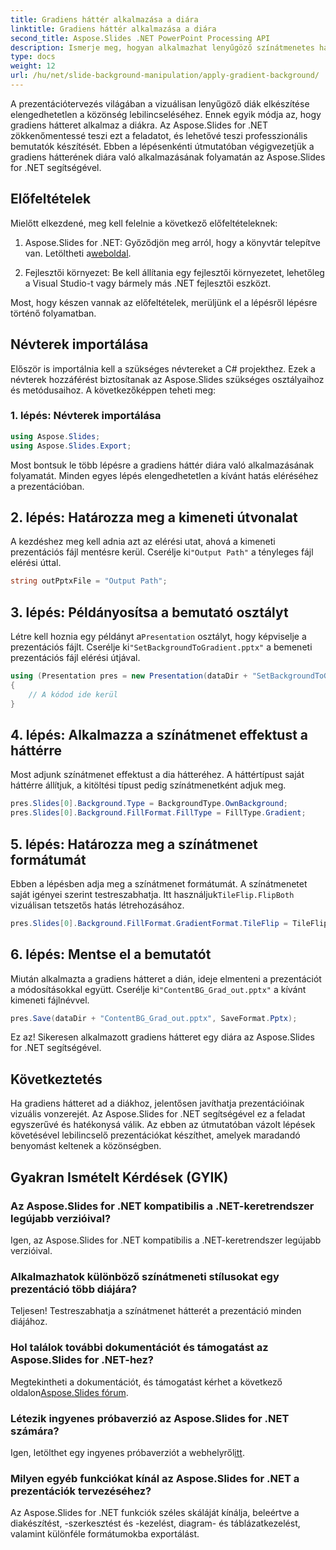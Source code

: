 ```yaml
---
title: Gradiens háttér alkalmazása a diára
linktitle: Gradiens háttér alkalmazása a diára
second_title: Aspose.Slides .NET PowerPoint Processing API
description: Ismerje meg, hogyan alkalmazhat lenyűgöző színátmenetes háttereket PowerPoint-diáin az Aspose.Slides for .NET segítségével. Emelje fel prezentációit!
type: docs
weight: 12
url: /hu/net/slide-background-manipulation/apply-gradient-background/
---
```


A prezentációtervezés világában a vizuálisan lenyűgöző diák elkészítése elengedhetetlen a közönség lebilincseléséhez. Ennek egyik módja az, hogy gradiens hátteret alkalmaz a diákra. Az Aspose.Slides for .NET zökkenőmentessé teszi ezt a feladatot, és lehetővé teszi professzionális bemutatók készítését. Ebben a lépésenkénti útmutatóban végigvezetjük a gradiens hátterének diára való alkalmazásának folyamatán az Aspose.Slides for .NET segítségével.

## Előfeltételek

Mielőtt elkezdené, meg kell felelnie a következő előfeltételeknek:

1.  Aspose.Slides for .NET: Győződjön meg arról, hogy a könyvtár telepítve van. Letöltheti a[weboldal](https://releases.aspose.com/slides/net/).

2. Fejlesztői környezet: Be kell állítania egy fejlesztői környezetet, lehetőleg a Visual Studio-t vagy bármely más .NET fejlesztői eszközt.

Most, hogy készen vannak az előfeltételek, merüljünk el a lépésről lépésre történő folyamatban.

## Névterek importálása

Először is importálnia kell a szükséges névtereket a C# projekthez. Ezek a névterek hozzáférést biztosítanak az Aspose.Slides szükséges osztályaihoz és metódusaihoz. A következőképpen teheti meg:

### 1. lépés: Névterek importálása

```csharp
using Aspose.Slides;
using Aspose.Slides.Export;
```

Most bontsuk le több lépésre a gradiens háttér diára való alkalmazásának folyamatát. Minden egyes lépés elengedhetetlen a kívánt hatás eléréséhez a prezentációban.

## 2. lépés: Határozza meg a kimeneti útvonalat

 A kezdéshez meg kell adnia azt az elérési utat, ahová a kimeneti prezentációs fájl mentésre kerül. Cserélje ki`"Output Path"` a tényleges fájl elérési úttal.

```csharp
string outPptxFile = "Output Path";
```

## 3. lépés: Példányosítsa a bemutató osztályt

 Létre kell hoznia egy példányt a`Presentation` osztályt, hogy képviselje a prezentációs fájlt. Cserélje ki`"SetBackgroundToGradient.pptx"` a bemeneti prezentációs fájl elérési útjával.

```csharp
using (Presentation pres = new Presentation(dataDir + "SetBackgroundToGradient.pptx"))
{
    // A kódod ide kerül
}
```

## 4. lépés: Alkalmazza a színátmenet effektust a háttérre

Most adjunk színátmenet effektust a dia hátteréhez. A háttértípust saját háttérre állítjuk, a kitöltési típust pedig színátmenetként adjuk meg.

```csharp
pres.Slides[0].Background.Type = BackgroundType.OwnBackground;
pres.Slides[0].Background.FillFormat.FillType = FillType.Gradient;
```

## 5. lépés: Határozza meg a színátmenet formátumát

 Ebben a lépésben adja meg a színátmenet formátumát. A színátmenetet saját igényei szerint testreszabhatja. Itt használjuk`TileFlip.FlipBoth` vizuálisan tetszetős hatás létrehozásához.

```csharp
pres.Slides[0].Background.FillFormat.GradientFormat.TileFlip = TileFlip.FlipBoth;
```

## 6. lépés: Mentse el a bemutatót

 Miután alkalmazta a gradiens hátteret a dián, ideje elmenteni a prezentációt a módosításokkal együtt. Cserélje ki`"ContentBG_Grad_out.pptx"` a kívánt kimeneti fájlnévvel.

```csharp
pres.Save(dataDir + "ContentBG_Grad_out.pptx", SaveFormat.Pptx);
```

Ez az! Sikeresen alkalmazott gradiens hátteret egy diára az Aspose.Slides for .NET segítségével.

## Következtetés

Ha gradiens hátteret ad a diákhoz, jelentősen javíthatja prezentációinak vizuális vonzerejét. Az Aspose.Slides for .NET segítségével ez a feladat egyszerűvé és hatékonysá válik. Az ebben az útmutatóban vázolt lépések követésével lebilincselő prezentációkat készíthet, amelyek maradandó benyomást keltenek a közönségben.

## Gyakran Ismételt Kérdések (GYIK)

### Az Aspose.Slides for .NET kompatibilis a .NET-keretrendszer legújabb verzióival?
Igen, az Aspose.Slides for .NET kompatibilis a .NET-keretrendszer legújabb verzióival.

### Alkalmazhatok különböző színátmeneti stílusokat egy prezentáció több diájára?
Teljesen! Testreszabhatja a színátmenet hátterét a prezentáció minden diájához.

### Hol találok további dokumentációt és támogatást az Aspose.Slides for .NET-hez?
 Megtekintheti a dokumentációt, és támogatást kérhet a következő oldalon[Aspose.Slides fórum](https://forum.aspose.com/).

### Létezik ingyenes próbaverzió az Aspose.Slides for .NET számára?
 Igen, letölthet egy ingyenes próbaverziót a webhelyről[itt](https://releases.aspose.com/).

### Milyen egyéb funkciókat kínál az Aspose.Slides for .NET a prezentációk tervezéséhez?
Az Aspose.Slides for .NET funkciók széles skáláját kínálja, beleértve a diakészítést, -szerkesztést és -kezelést, diagram- és táblázatkezelést, valamint különféle formátumokba exportálást.
